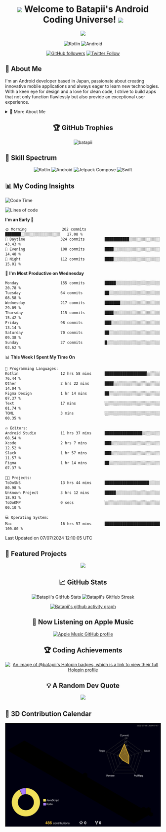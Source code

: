 <h1 align="center">
  <img src="https://media.giphy.com/media/hvRJCLFzcasrR4ia7z/giphy.gif" width="28">
  Welcome to Batapii's Android Coding Universe!
  <img src="https://media.giphy.com/media/hvRJCLFzcasrR4ia7z/giphy.gif" width="28">
</h1>

<p align="center">
  <img src="https://readme-typing-svg.herokuapp.com/?lines=Android+Developer+in+Japan;Always%20learning%20new%20things&font=Fira%20Code&center=true&width=440&height=45&color=f75c7e&vCenter=true&size=22">
</p>

<div align="center">

![Kotlin](https://img.shields.io/badge/Kotlin-★☆☆☆☆☆☆☆☆☆-brightgreen)
![Android](https://img.shields.io/badge/Android-★☆☆☆☆☆☆☆☆☆-brightgreen)

  
[![GitHub followers](https://img.shields.io/github/followers/batapii?style=social)](https://github.com/batapii)
[![Twitter Follow](https://img.shields.io/twitter/follow/batapii?style=social)](https://twitter.com/batapii3939)

</div>

## 🚀 About Me
I'm an Android developer based in Japan, passionate about creating innovative mobile applications and always eager to learn new technologies. With a keen eye for design and a love for clean code, I strive to build apps that not only function flawlessly but also provide an exceptional user experience.

<details>
<summary>🌟 More About Me</summary>

- 🔭 I'm currently working on revolutionizing mobile productivity apps
- 🌱 I'm currently learning Kotlin Multiplatform and Jetpack Compose
- 👯 I'm looking to collaborate on open-source Android projects
- 💬 Ask me about Android development, Kotlin, and mobile UX design
- ⚡ Fun fact: I can solve a Rubik's cube in under 2 minutes!

</details>

<h2 align="center">🏆 GitHub Trophies</h2>
<p align="center">
  <img src="https://github-profile-trophy.vercel.app/?username=batapii&theme=nord&column=7&no-frame=true&no-bg=true&rank=SECRET,SSS,SS,S,AAA,AA,A,B,C,?" alt="batapii" />
</p>

## 🌈 Skill Spectrum

<div align="center">

![Kotlin](https://img.shields.io/badge/Kotlin-0095D5?style=for-the-badge&logo=kotlin&logoColor=white)
![Android](https://img.shields.io/badge/Android-3DDC84?style=for-the-badge&logo=android&logoColor=white)
![Jetpack Compose](https://img.shields.io/badge/Jetpack%20Compose-4285F4?style=for-the-badge&logo=jetpackcompose&logoColor=white)
![Swift](https://img.shields.io/badge/Swift-FA7343?style=for-the-badge&logo=swift&logoColor=white)

</div>


## 📊 My Coding Insights


<!--START_SECTION:waka-->
![Code Time](http://img.shields.io/badge/Code%20Time-182%20hrs%2013%20mins-blue)

![Lines of code](https://img.shields.io/badge/From%20Hello%20World%20I%27ve%20Written-54.2%20thousand%20lines%20of%20code-blue)

**I'm an Early 🐤** 

```text
🌞 Morning                202 commits         ███████░░░░░░░░░░░░░░░░░░   27.08 % 
🌆 Daytime                324 commits         ███████████░░░░░░░░░░░░░░   43.43 % 
🌃 Evening                108 commits         ████░░░░░░░░░░░░░░░░░░░░░   14.48 % 
🌙 Night                  112 commits         ████░░░░░░░░░░░░░░░░░░░░░   15.01 % 
```
📅 **I'm Most Productive on Wednesday** 

```text
Monday                   155 commits         █████░░░░░░░░░░░░░░░░░░░░   20.78 % 
Tuesday                  64 commits          ██░░░░░░░░░░░░░░░░░░░░░░░   08.58 % 
Wednesday                217 commits         ███████░░░░░░░░░░░░░░░░░░   29.09 % 
Thursday                 115 commits         ████░░░░░░░░░░░░░░░░░░░░░   15.42 % 
Friday                   98 commits          ███░░░░░░░░░░░░░░░░░░░░░░   13.14 % 
Saturday                 70 commits          ██░░░░░░░░░░░░░░░░░░░░░░░   09.38 % 
Sunday                   27 commits          █░░░░░░░░░░░░░░░░░░░░░░░░   03.62 % 
```


📊 **This Week I Spent My Time On** 

```text
💬 Programming Languages: 
Kotlin                   12 hrs 58 mins      ███████████████████░░░░░░   76.44 % 
Other                    2 hrs 22 mins       ████░░░░░░░░░░░░░░░░░░░░░   14.04 % 
Figma Design             1 hr 14 mins        ██░░░░░░░░░░░░░░░░░░░░░░░   07.37 % 
Text                     17 mins             ░░░░░░░░░░░░░░░░░░░░░░░░░   01.74 % 
TOML                     3 mins              ░░░░░░░░░░░░░░░░░░░░░░░░░   00.35 % 

🔥 Editors: 
Android Studio           11 hrs 37 mins      █████████████████░░░░░░░░   68.54 % 
Xcode                    2 hrs 7 mins        ███░░░░░░░░░░░░░░░░░░░░░░   12.52 % 
Slack                    1 hr 57 mins        ███░░░░░░░░░░░░░░░░░░░░░░   11.57 % 
Figma                    1 hr 14 mins        ██░░░░░░░░░░░░░░░░░░░░░░░   07.37 % 

🐱‍💻 Projects: 
ToDoSNS                  13 hrs 44 mins      ████████████████████░░░░░   80.98 % 
Unknown Project          3 hrs 12 mins       █████░░░░░░░░░░░░░░░░░░░░   18.93 % 
ToDoKMP                  0 secs              ░░░░░░░░░░░░░░░░░░░░░░░░░   00.10 % 

💻 Operating System: 
Mac                      16 hrs 57 mins      █████████████████████████   100.00 % 
```


 Last Updated on 07/07/2024 12:10:05 UTC
<!--END_SECTION:waka-->


## 🌟 Featured Projects

<div align="center">
  <a href="https://github.com/batapii/ToDoSNS">
    <img src="https://github-readme-stats.vercel.app/api/pin/?username=batapii&repo=ToDoSNS&theme=radical" />
  </a>

## 📈 GitHub Stats

<div align="center">
  <img src="https://github-readme-stats.vercel.app/api?username=batapii&show_icons=true&theme=radical" alt="Batapii's GitHub Stats" />
  <img src="https://github-readme-streak-stats.herokuapp.com/?user=batapii&theme=radical" alt="Batapii's GitHub Streak" />
  
[![Batapii's github activity graph](https://github-readme-activity-graph.vercel.app/graph?username=batapii&theme=react-dark)](https://github.com/ashutosh00710/github-readme-activity-graph)
</div>

## 🎵 Now Listening on Apple Music

<div align="center">
  
[![Apple Music GitHub profile](https://music-profile.rayriffy.com/theme/dark.svg?uid=001005.6598667d2ffd4a10a4f429edd0ba24c4.1156)](https://github.com/rayriffy/apple-music-github-profile)

</div>


## 🏆 Coding Achievements

<div align="center">

[![An image of @batapii's Holopin badges, which is a link to view their full Holopin profile](https://holopin.me/batapii)](https://holopin.io/@batapii)

</div>

## 💡 A Random Dev Quote

<div align="center">

![](https://quotes-github-readme.vercel.app/api?type=horizontal&theme=radical)

</div>

</div>

## 🚀 3D Contribution Calendar

<div align="center">
  
![](./profile-3d-contrib/profile-night-rainbow.svg)

</div>
